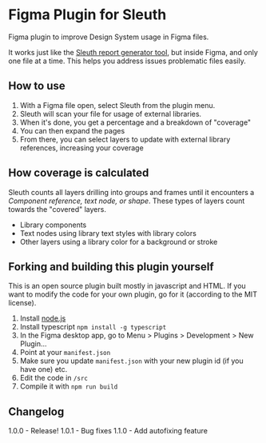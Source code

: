 # Figma Plugin for Sleuth

Figma plugin to improve Design System usage in Figma files.

It works just like the [Sleuth report generator tool](https://github.com/infusionsoft/sleuth-sketch), but inside Figma, and only one file at a time. This helps you address issues problematic files easily.

## How to use

1. With a Figma file open, select Sleuth from the plugin menu.
2. Sleuth will scan your file for usage of external libraries.
3. When it's done, you get a percentage and a breakdown of "coverage"
4. You can then expand the pages
5. From there, you can select layers to update with external library references, increasing your coverage

## How coverage is calculated

Sleuth counts all layers drilling into groups and frames until it encounters a *Component reference, text node, or shape*.
These types of layers count towards the "covered" layers.

- Library components
- Text nodes using library text styles with library colors
- Other layers using a library color for a background or stroke

## Forking and building this plugin yourself

This is an open source plugin built mostly in javascript and HTML. If you want to modify the code for your own plugin, go for it (according to the MIT license).

1. Install [node.js](https://nodejs.org/en/)
2. Install typescript `npm install -g typescript`
3. In the Figma desktop app, go to Menu > Plugins > Development > New Plugin...
4. Point at your `manifest.json`
5. Make sure you update `manifest.json` with your new plugin id (if you have one) etc.
6. Edit the code in `/src`
7. Compile it with `npm run build`

## Changelog

1.0.0 - Release!
1.0.1 - Bug fixes
1.1.0 - Add autofixing feature